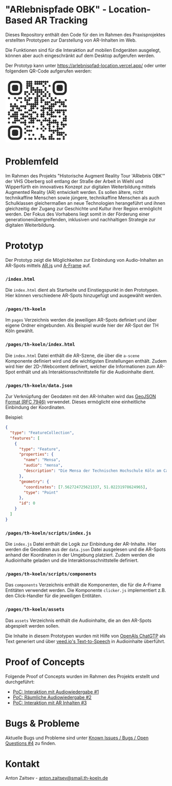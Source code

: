 # "ARlebnispfade OBK" - Location-Based AR Tracking

Dieses Repository enthält den Code für den im Rahmen des Praxisprojektes erstellten Prototypen zur Darstellung von AR-Inhalten im Web.

Die Funktionen sind für die Interaktion auf mobilen Endgeräten ausgelegt, können aber auch eingeschränkt auf dem Desktop aufgerufen werden.

Der Prototyp kann unter https://arlebnispfad-location.vercel.app/
oder unter folgendem QR-Code aufgerufen werden:

<img src="docs/qr-code.png" alt="QR-Code" width="200"/>

# Problemfeld

Im Rahmen des Projekts "Historische Augment Reality Tour 'ARlebnis OBK'" der VHS Oberberg soll entlang der Straße der Arbeit in Wiehl und Wipperfürth ein innovatives Konzept zur digitalen Weiterbildung mittels Augmented Reality (AR) entwickelt werden. Es sollen ältere, nicht technikaffine Menschen sowie jüngere, technikaffine Menschen als auch Schulklassen gleichermaßen an neue Technologien herangeführt und ihnen gleichzeitig der Zugang zur Geschichte und Kultur ihrer Region ermöglicht werden. Der Fokus des Vorhabens liegt somit in der Förderung einer generationenübergreifenden, inklusiven und nachhaltigen Strategie zur digitalen Weiterbildung.

# Prototyp

Der Prototyp zeigt die Möglichkeiten zur Einbindung von Audio-Inhalten an AR-Spots mittels [AR.js](https://github.com/AR-js-org/AR.js) und [A-Frame](https://aframe.io/) auf.

### `/index.html`

Die `index.html` dient als Startseite und Einstiegspunkt in den Prototypen. Hier können verschiedene AR-Spots hinzugefügt und ausgewählt werden.

### `/pages/th-koeln`

Im `pages` Verzeichnis werden die jeweiligen AR-Spots definiert und über eigene Ordner eingebunden. Als Beispiel wurde hier der AR-Spot der TH Köln gewählt.

### `/pages/th-koeln/index.html`

Die `index.html` Datei enthält die AR-Szene, die über die `a-scene` Komponente definiert wird und die wichtigsten Einstellungen enthält. Zudem wird hier der 2D-/Webcontent definiert, welcher die Informationen zum AR-Spot enthält und als Interaktionsschnittstelle für die Audioinhalte dient.

### `/pages/th-koeln/data.json`

Zur Verknüpfung der Geodaten mit den AR-Inhalten wird das [GeoJSON Format (RFC 7946)](https://datatracker.ietf.org/doc/html/rfc7946) verwendet. Dieses ermöglicht eine einheitliche Einbindung der Koordinaten.

Beispiel:

```json
{
  "type": "FeatureCollection",
  "features": [
    {
      "type": "Feature",
      "properties": {
        "name": "Mensa",
        "audio": "mensa",
        "description": "Die Mensa der Technischen Hochschule Köln am Campus Gummersbach ist ein lebendiger Treffpunkt für Studierende und Mitarbeiter. Hier werden köstliche Mahlzeiten und Snacks serviert, die den Gaumen verwöhnen und die Energie für den Studienalltag liefern. Die Mensa schafft eine angenehme Atmosphäre, in der sich Menschen treffen, austauschen und gemeinsam eine kulinarische Erfahrung genießen können."
      },
      "geometry": {
        "coordinates": [7.562724725621337, 51.02231978624965],
        "type": "Point"
      },
      "id": 0
    }
  ]
}
```

### `/pages/th-koeln/scripts/index.js`

Die `index.js` Datei enthält die Logik zur Einbindung der AR-Inhalte. Hier werden die Geodaten aus der `data.json` Datei ausgelesen und die AR-Spots anhand der Koordinaten in der Umgebung platziert. Zudem werden die Audioinhalte geladen und die Interaktionsschnittstelle definiert.

### `/pages/th-koeln/scripts/components`

Das `components` Verzeichnis enthält die Komponenten, die für die A-Frame Entitäten verwendet werden.
Die Komponente `clicker.js` implementiert z.B. den Click-Handler für die jeweiligen Entitäten.

### `/pages/th-koeln/assets`

Das `assets` Verzeichnis enthält die Audioinhalte, die an den AR-Spots abgespielt werden sollen.

Die Inhalte in diesem Prototypen wurden mit Hilfe von [OpenAIs ChatGTP](https://chat.openai.com/) als Text generiert und über [veed.io's Text-to-Speech](https://www.veed.io/) in Audioinhalte überführt.

# Proof of Concepts

Folgende Proof of Concepts wurden im Rahmen des Projekts erstellt und durchgeführt:

- [PoC: Interaktion mit Audiowiedergabe #1](https://github.com/antonztsv/arlebnispfad-location/issues/1)
- [PoC: Räumliche Audiowiedergabe #2](https://github.com/antonztsv/arlebnispfad-location/issues/2)
- [PoC: Interaktion mit AR Inhalten #3](https://github.com/antonztsv/arlebnispfad-location/issues/3)

# Bugs & Probleme

Aktuelle Bugs und Probleme sind unter [Known Issues / Bugs / Open Questions #4](https://github.com/antonztsv/arlebnispfad-location/issues/4) zu finden.

# Kontakt

Anton Zaitsev - [anton.zaitsev@smail.th-koeln.de](mailto:anton.zaitsev@smail.th-koeln.de)
